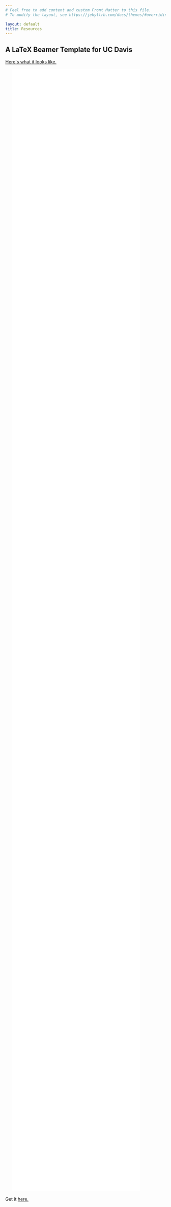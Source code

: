 ```yaml
---
# Feel free to add content and custom Front Matter to this file.
# To modify the layout, see https://jekyllrb.com/docs/themes/#overriding-theme-defaults

layout: default
title: Resources
---
```


## A LaTeX Beamer Template for UC Davis
<a href="https://chesun.github.io/assets/resources/ucdavis_theme_test.pdf" target="_blank">Here's what it looks like.</a>

<object data="./assets/resources/ucdavis_theme_test.pdf" type="application/pdf" frameborder="0" width="100%" height="600" style="padding: 20px;">
  <embed src="./assets/resources/ucdavis_theme_test.pdf" style="overflow: scroll;" width="80%" height="90%" type="application/pdf" />
</object>

Get it <a href="https://github.com/chesun/latex_templates/tree/main/ucdavis_beamer_theme_xelatex" target="_blank">here.</a>

